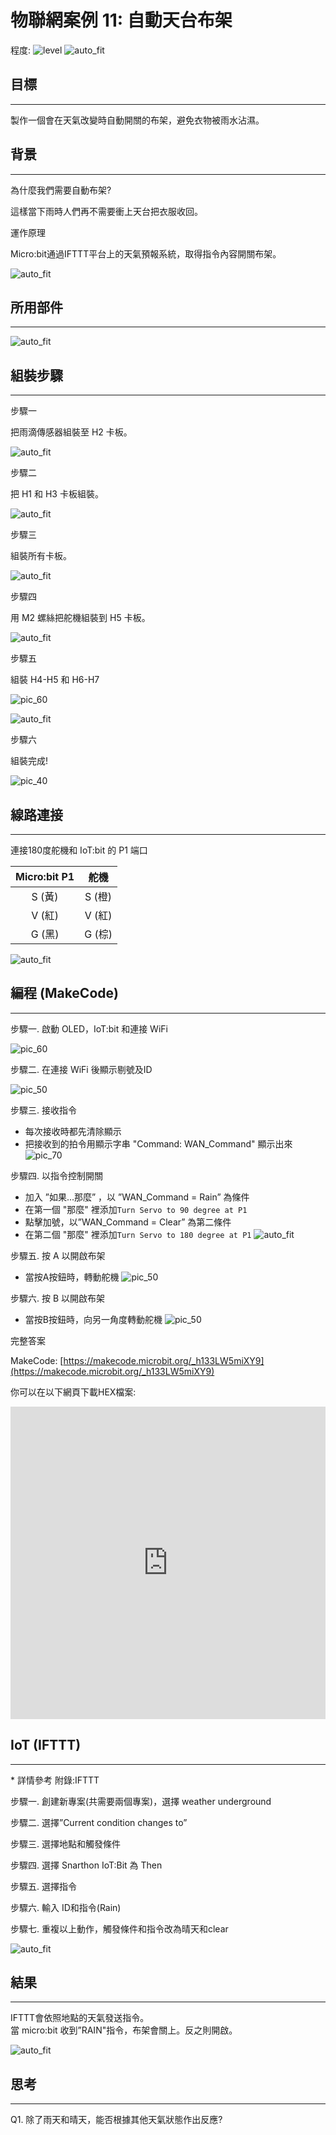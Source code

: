# 物聯網案例 11: 自動天台布架

程度: ![level](images/level4.png)
![auto_fit](images/Case11/case-11.png)<P>

## 目標
<HR>

製作一個會在天氣改變時自動開關的布架，避免衣物被雨水沾濕。

## 背景
<HR>

<span id="subtitle">為什麼我們需要自動布架?</span><BR><P>
這樣當下雨時人們再不需要衝上天台把衣服收回。<BR><P>
<span id="subtitle">運作原理</span><BR><P>
Micro:bit通過IFTTT平台上的天氣預報系統，取得指令內容開關布架。<BR><P>
![auto_fit](images/Case11/Concept-diagram-Case11.png)<P>

## 所用部件
<HR>

![auto_fit](images/Case11/Case11_parts.png)<P>
 
## 組裝步驟
<HR>

<span id="subtitle">步驟一</span><BR><P>
把雨滴傳感器組裝至 H2 卡板。<BR><P>
![auto_fit](images/Case11/Case11_ass1.png)<P>
<span id="subtitle">步驟二</span><BR><P>
把 H1 和 H3 卡板組裝。<BR><P>
![auto_fit](images/Case11/Case11_ass2.png)<P>
<span id="subtitle">步驟三</span><BR><P>
組裝所有卡板。<BR><P>
![auto_fit](images/Case11/Case11_ass3.png)<P>
<span id="subtitle">步驟四</span><BR><P>
用 M2 螺絲把舵機組裝到 H5 卡板。  <BR><P>
![auto_fit](images/Case11/Case11_ass4.png)<P>
<span id="subtitle">步驟五</span><BR><P>
組裝 H4-H5 和 H6-H7<BR><P>
![pic_60](images/Case11/Case11_ass5.png)<P>
![auto_fit](images/Case11/Case11_ass6.png)<P>
<span id="subtitle">步驟六</span><BR><P>
組裝完成!<BR><P>
![pic_40](images/Case11/Case11_ass7.png)<P>


## 線路連接
<HR>

連接180度舵機和 IoT:bit 的 P1 端口<BR><P>

Micro:bit P1|舵機
:-: | :-: 
S (黃) |S (橙)
V (紅)	| V (紅)
G (黑) | G (棕)

![auto_fit](images/Case11/Case11_hardware.png)<P>

## 編程 (MakeCode)
<HR>

<span id="subtitle">步驟一. 啟動 OLED，IoT:bit 和連接 WiFi</span><BR><P>
![pic_60](images/Case11/Case11_p1.png)<P>

<span id="subtitle">步驟二. 在連接 WiFi 後顯示剔號及ID</span><BR><P>
![pic_50](images/Case11/Case11_p2.png)<P>

<span id="subtitle">步驟三. 接收指令</span><BR><P>
* 每次接收時都先清除顯示
* 把接收到的拍令用顯示字串 "Command: WAN_Command" 顯示出來
![pic_70](images/Case11/Case11_p3.png)<P>

<span id="subtitle">步驟四. 以指令控制開關</span><BR><P>
* 加入 ”如果...那麼” ，以 ”WAN_Command = Rain” 為條件
* 在第一個 "那麼" 裡添加`Turn Servo to 90 degree at P1`
* 點擊加號，以”WAN_Command = Clear” 為第二條件
* 在第二個 "那麼" 裡添加`Turn Servo to 180 degree at P1`
![auto_fit](images/Case11/Case11_p4.png)<P>

<span id="subtitle">步驟五. 按 A 以開啟布架</span><BR><P>
* 當按A按鈕時，轉動舵機
![pic_50](images/Case11/Case11_p5.png)<P>

<span id="subtitle">步驟六. 按 B 以開啟布架</span><BR><P>
* 當按B按鈕時，向另一角度轉動舵機
![pic_50](images/Case11/Case11_p6.png)<P>


<span id="subtitle">完整答案<BR><P>
MakeCode: [https://makecode.microbit.org/_h133LW5miXY9](https://makecode.microbit.org/_h133LW5miXY9)<BR><P>
你可以在以下網頁下載HEX檔案:<BR>
<iframe src="https://makecode.microbit.org/#pub:_h133LW5miXY9" width="100%" height="500" frameborder="0"></iframe>


## IoT (IFTTT)
<HR>

<span id="remarks">* 詳情參考 附錄:IFTTT</span><BR><P>

<span id="subtitle">步驟一. 創建新專案(共需要兩個專案)，選擇 weather underground<BR><P>
<span id="subtitle">步驟二. 選擇”Current condition changes to”<BR><P>
<span id="subtitle">步驟三. 選擇地點和觸發條件<BR><P>
<span id="subtitle">步驟四. 選擇 Snarthon IoT:Bit 為 Then<BR><P>
<span id="subtitle">步驟五. 選擇指令<BR><P>
<span id="subtitle">步驟六. 輸入 ID和指令(Rain)<BR><P>
<span id="subtitle">步驟七. 重複以上動作，觸發條件和指令改為晴天和clear

![auto_fit](images/Case11/Case11_iot1.png)<P>


## 結果
<HR>
IFTTT會依照地點的天氣發送指令。<BR>
當 micro:bit 收到”RAIN"指令，布架會關上。反之則開啟。<BR><P>

![auto_fit](images/Case11/Case11_result.gif)<P>

## 思考
<HR>

Q1. 除了雨天和晴天，能否根據其他天氣狀態作出反應?<BR><P>

